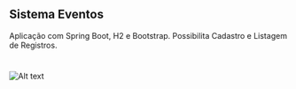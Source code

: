 ## Sistema Eventos
Aplicação com Spring Boot, H2 e Bootstrap.
Possibilita Cadastro e Listagem de Registros.
#
![Alt text](relative/path/to/img.jpg?raw=true "Title")
